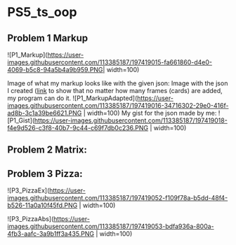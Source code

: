 # PS5_ts_oop

## Problem 1 Markup

![P1_Markup](https://user-images.githubusercontent.com/113385187/197419015-fa661860-d4e0-4069-b5c8-94a5b4a9b959.PNG| width=100)

Image of what my markup looks like with the given json:
Image with the json I created ([link](https://gist.githubusercontent.com/YumilRuedaFlores-Ksquare/1392d19bb568ea159a14dd91ee37da62/raw/b907d90055caf401b47853d13a7d90f352667d45/example.json) to show that no matter how many frames (cards) are added, my program can do it.
![P1_MarkupAdapted](https://user-images.githubusercontent.com/113385187/197419016-34716302-29e0-416f-ad8b-3c1a39be6621.PNG | width=100)
My gist for the json made by me:
![P1_Gist](https://user-images.githubusercontent.com/113385187/197419018-f4e9d526-c3f8-40b7-9c44-c69f7db0c236.PNG | width=100)

## Problem 2 Matrix:

## Problem 3 Pizza:

![P3_PizzaEx](https://user-images.githubusercontent.com/113385187/197419052-f109f78a-b5dd-48f4-b526-11a0a10f45fd.PNG | width=100)

![P3_PizzaAbs](https://user-images.githubusercontent.com/113385187/197419053-bdfa936a-800a-4fb3-aafc-3a9b1ff3a435.PNG | width=100)
